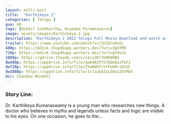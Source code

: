 ```yaml
---
layout: multi-post
title:  "Karthikeya 2"
categories: [ Telugu ]
qua: HD
tags: [Nikhil Siddhartha, Anupama Parameswaran]
image: assets/images/Karthikeya-2.jpg
description: "Karthikeya 2 2022 Telugu Full Movie Download and watch online 720p low file size 500 mb."
trailer: https://www.youtube.com/watch?v=jYp3SCa9uSc
480p: https://mdisk.thopdbapp.workers.dev/?url=3gUTM0
720p: https://mdisk.thopdbapp.workers.dev/?url=gYdvsk
1080p: https://gdrive.thopdb.com/v/xIcuZ0r7k0RO0B2
dw480p: https://appdrive.info/file/qwA4B2P7SYGOU6ozTeF1
dw720p: https://appdrive.info/file/ZYwN6R7vlFPoH0riN1UC
dw1080p: https://appdrive.info/file/1c7zuEA3zLEAuz25kPbX
dir: Chandoo Mondeti
---
```


### Story Line:
Dr. Karthikeya Kumaraswamy is a young man who researches new things. A doctor who believes in myths and legends unless facts and logic are visible to his eyes. On one occasion, he goes to the...
